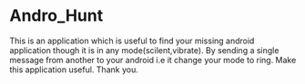 # Andro_Hunt
This is an application which is useful to find your missing android application though it is in any mode(scilent,vibrate).
By sending a single message from another to your android i.e it change your mode to ring.
Make this application useful.
Thank you.
